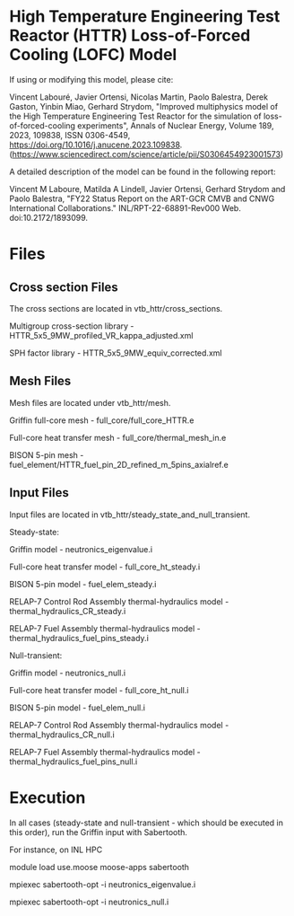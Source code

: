 #  High Temperature Engineering Test Reactor (HTTR) Loss-of-Forced Cooling (LOFC) Model

If using or modifying this model, please cite:

Vincent Labouré, Javier Ortensi, Nicolas Martin, Paolo Balestra, Derek Gaston, Yinbin Miao, Gerhard Strydom, "Improved multiphysics model of the High Temperature Engineering Test Reactor for the simulation of loss-of-forced-cooling experiments", Annals of Nuclear Energy, Volume 189, 2023, 109838, ISSN 0306-4549, https://doi.org/10.1016/j.anucene.2023.109838. (https://www.sciencedirect.com/science/article/pii/S0306454923001573)


A detailed description of the model can be found in the following report:

Vincent M Laboure, Matilda A Lindell, Javier Ortensi, Gerhard Strydom and Paolo Balestra, "FY22 Status Report on the ART-GCR CMVB and CNWG International Collaborations." INL/RPT-22-68891-Rev000 Web. doi:10.2172/1893099.


# Files

## Cross section Files

The cross sections are located in vtb_httr/cross_sections.

Multigroup cross-section library - HTTR_5x5_9MW_profiled_VR_kappa_adjusted.xml

SPH factor library - HTTR_5x5_9MW_equiv_corrected.xml

## Mesh Files

Mesh files are located under vtb_httr/mesh.

Griffin full-core mesh -  full_core/full_core_HTTR.e

Full-core heat transfer mesh - full_core/thermal_mesh_in.e

BISON 5-pin mesh - fuel_element/HTTR_fuel_pin_2D_refined_m_5pins_axialref.e


## Input Files

Input files are located in vtb_httr/steady_state_and_null_transient.

Steady-state:

Griffin model - neutronics_eigenvalue.i

Full-core heat transfer model - full_core_ht_steady.i

BISON 5-pin model - fuel_elem_steady.i

RELAP-7 Control Rod Assembly thermal-hydraulics model - thermal_hydraulics_CR_steady.i

RELAP-7 Fuel Assembly thermal-hydraulics model - thermal_hydraulics_fuel_pins_steady.i


Null-transient:

Griffin model - neutronics_null.i

Full-core heat transfer model - full_core_ht_null.i

BISON 5-pin model - fuel_elem_null.i

RELAP-7 Control Rod Assembly thermal-hydraulics model - thermal_hydraulics_CR_null.i

RELAP-7 Fuel Assembly thermal-hydraulics model - thermal_hydraulics_fuel_pins_null.i


# Execution

In all cases (steady-state and null-transient - which should be executed in this order), run the Griffin input with Sabertooth.

For instance, on INL HPC

module load use.moose moose-apps sabertooth

mpiexec sabertooth-opt -i neutronics_eigenvalue.i

mpiexec sabertooth-opt -i neutronics_null.i

